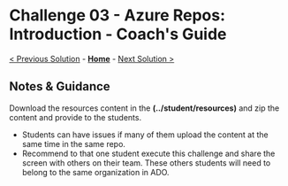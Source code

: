 # Challenge 03 - Azure Repos: Introduction - Coach's Guide 

[< Previous Solution](./Solution-02.md) - **[Home](./README.md)** - [Next Solution >](./Solution-04.md)

## Notes & Guidance

Download the resources content  in the **(../student/resources)** and zip the content and provide to the students. 
 - Students can have issues if many of them upload the content at the same time in the same repo.
 - Recommend to that one student execute this challenge and share the screen with others on their team. These others students will need to belong to the same organization in ADO.

